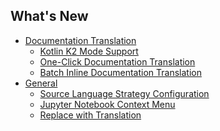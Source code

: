 <h2 class="title">What's New</h2>
<div class="sponsor-container"></div>
<div class="ww-ads wwads-cn wwads-horizontal" data-id="327"></div>

* [Documentation Translation](/en/updates/v3.8#doc-translation)
    * [Kotlin K2 Mode Support](/en/updates/v3.8#k2-mode-support)
    * [One-Click Documentation Translation](/en/updates/v3.8#one-click-doc-translation)
    * [Batch Inline Documentation Translation](/en/updates/v3.8#batch-inline-doc-translation)
* [General](/en/updates/v3.8#general)
    * [Source Language Strategy Configuration](/en/updates/v3.8#source-language-strategy)
    * [Jupyter Notebook Context Menu](/en/updates/v3.8#jupyter-context-menu)
    * [Replace with Translation](/en/updates/v3.8#replace-with-translation)
